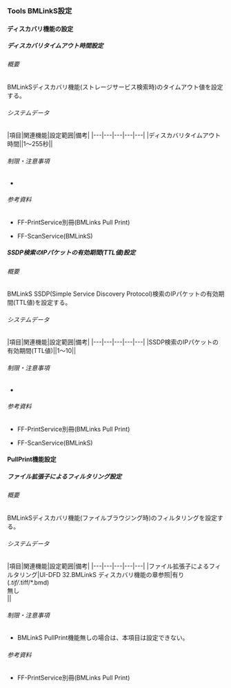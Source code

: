 ### Tools BMLinkS設定

####  ディスカバリ機能の設定

##### ディスカバリタイムアウト時間設定

###### 概要
BMLinkSディスカバリ機能(ストレージサービス検索時)のタイムアウト値を設定する。

###### システムデータ

|項目|関連機能|設定範囲|備考|
|---|---|---|---|---|
|ディスカバリタイムアウト時間||1～255秒||


###### 制限・注意事項

-   

###### 参考資料

-   FF-PrintService別冊(BMLinks Pull Print)

-   FF-ScanService(BMLinkS)

##### SSDP検索のIPパケットの有効期間(TTL値)設定

###### 概要

BMLinkS SSDP(Simple Service Discovery
Protocol)検索のIPパケットの有効期間(TTL値)を設定する。

###### システムデータ

|項目|関連機能|設定範囲|備考|
|---|---|---|---|---|
|SSDP検索のIPパケットの有効期間(TTL値)||1～10||


###### 制限・注意事項

-   

###### 参考資料

-   FF-PrintService別冊(BMLinks Pull Print)

-   FF-ScanService(BMLinkS)

#### PullPrint機能設定

##### ファイル拡張子によるフィルタリング設定

###### 概要
BMLinkSディスカバリ機能(ファイルブラウジング時)のフィルタリングを設定する。

###### システムデータ

|項目|関連機能|設定範囲|備考|
|---|---|---|---|---|
|ファイル拡張子によるフィルタリング|UI-DFD 32.BMLinkS ディスカバリ機能の章参照|有り (*.tif/*.tiff/*.bmd)<br/>無し<br/>||


###### 制限・注意事項

-   BMLinkS PullPrint機能無しの場合は、本項目は設定できない。

###### 参考資料

-   FF-PrintService別冊(BMLinks Pull Print)